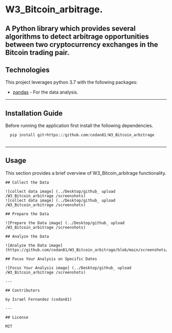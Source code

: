 # W3_Bitcoin_arbitrage.


A Python library which provides several algorithms to detect arbitrage opportunities between two cryptocurrency exchanges in the Bitcoin trading pair.
---

## Technologies

This project leverages python 3.7 with the following packages:

* [pandas](https://github.com/google/python-pandas) - For the data analysis.


---

## Installation Guide

Before running the application first install the following dependencies.

```python
  pip install git+https://github.com/codan81/W3_Bitcoin_arbitrage
  
```

---

## Usage

This section provides a brief overview of W3_Bitcoin_arbitrage functionality.
```
## Collect the Data

![collect data image] (../Desktop/github_ upload  /W3_Bitcoin_arbitrage /screenshots)
![collect data image] (../Desktop/github_ upload  /W3_Bitcoin_arbitrage /screenshots)

## Prepare the Data

![Prepare the Data image] (../Desktop/github_ upload  /W3_Bitcoin_arbitrage /screenshots)

## Analyze the Data

![Analyze the Data image](https://github.com/codan81/W3_Bitcoin_arbitrage/blob/main/screenshots/Analyze%20the%20Data%20image.png)

## Focus Your Analysis on Specific Dates

![Focus Your Analysis image] (../Desktop/github_ upload  /W3_Bitcoin_arbitrage /screenshots)

---

## Contributors

by Israel Fernandez (codan81)

---

## License

MIT
